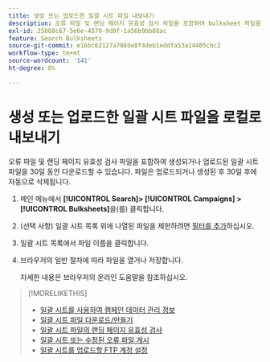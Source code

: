 ```yaml
---
title: 생성 또는 업로드한 일괄 시트 파일 내보내기
description: 오류 파일 및 랜딩 페이지 유효성 검사 파일을 포함하여 bulksheet 파일을 다운로드하는 방법을 알아봅니다.
exl-id: 25868c67-5e6e-4570-9d8f-1a56b9bb88ac
feature: Search Bulksheets
source-git-commit: e16bc62127a708de8f4deb1eddfa53a14405cbc2
workflow-type: tm+mt
source-wordcount: '141'
ht-degree: 0%

---
```


# 생성 또는 업로드한 일괄 시트 파일을 로컬로 내보내기

오류 파일 및 랜딩 페이지 유효성 검사 파일을 포함하여 생성되거나 업로드된 일괄 시트 파일을 30일 동안 다운로드할 수 있습니다. 파일은 업로드되거나 생성된 후 30일 후에 자동으로 삭제됩니다.

1. 메인 메뉴에서 **[!UICONTROL Search]> [!UICONTROL Campaigns] >[!UICONTROL Bulksheets]**&#x200B;을(를) 클릭합니다.

1. (선택 사항) 일괄 시트 목록 위에 나열된 파일을 제한하려면 [필터를 추가](/help/search-social-commerce/common-tasks/data-views/ad-hoc-settings/column-filter-apply-from-column-heading.md)하십시오.

1. 일괄 시트 목록에서 파일 이름을 클릭합니다.

1. 브라우저의 일반 절차에 따라 파일을 열거나 저장합니다.

   자세한 내용은 브라우저의 온라인 도움말을 참조하십시오.

>[!MORELIKETHIS]
>
>* [일괄 시트를 사용하여 캠페인 데이터 관리 정보](bulksheet-about.md)
>* [일괄 시트 파일 다운로드/만들기](/help/search-social-commerce/campaign-management/bulksheets/bulksheet-download.md)
>* [일괄 시트 파일의 랜딩 페이지 유효성 검사](bulksheet-validate-landing-pages.md)
>* [일괄 시트 또는 수정된 오류 파일 게시](bulksheet-post.md)
>* [일괄 시트를 업로드할 FTP 계정 설정](/help/search-social-commerce/campaign-management/bulksheets/bulksheet-ftp-account.md)

